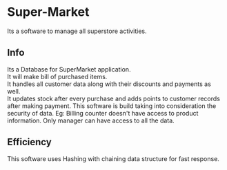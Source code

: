 # Super-Market
Its a software to manage all superstore activities.

<h2>Info</h2>
Its a Database for SuperMarket application.<br>
It will make bill of purchased items.<br>
It handles all customer data along with their discounts and payments as well.<br>
It updates stock after every purchase and adds points to customer records after making payment.
This software is build taking into consideration the security of data.
Eg: Billing counter doesn't have access to product information. Only manager can have access to all the data.

<h2>Efficiency</h2>
This software uses Hashing with chaining data structure for fast response.
